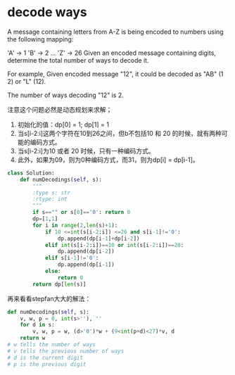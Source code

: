 # decode ways

A message containing letters from A-Z is being encoded to numbers using the following mapping:

'A' -> 1
'B' -> 2
...
'Z' -> 26
Given an encoded message containing digits, determine the total number of ways to decode it.

For example,
Given encoded message "12", it could be decoded as "AB" (1 2) or "L" (12).

The number of ways decoding "12" is 2.

注意这个问题必然是动态规划来求解；

1. 初始化的值：dp[0] = 1; dp[1] = 1
2. 当s[i-2:i]这两个字符在10到26之间，但b不包括10 和 20 的时候，就有两种可能的编码方式。
3. 当s[i-2:i]为10 或者 20 时候，只有一种编码方式。
4. 此外，如果为09，则为0种编码方式，而31，则为dp[i] = dp[i-1]。

```Python
class Solution:
    def numDecodings(self, s):
        """
        :type s: str
        :rtype: int
        """
        if s=="" or s[0]=='0': return 0
        dp=[1,1]
        for i in range(2,len(s)+1):
            if 10 <=int(s[i-2:i]) <=26 and s[i-1]!='0':
                dp.append(dp[i-1]+dp[i-2])
            elif int(s[i-2:i])==10 or int(s[i-2:i])==20:
                dp.append(dp[i-2])
            elif s[i-1]!='0':
                dp.append(dp[i-1])
            else:
                return 0
        return dp[len(s)]
```

再来看看stepfan大大的解法：

```Python
def numDecodings(self, s):
    v, w, p = 0, int(s>''), ''
    for d in s:
        v, w, p = w, (d>'0')*w + (9<int(p+d)<27)*v, d
    return w
# w tells the number of ways
# v tells the previous number of ways
# d is the current digit
# p is the previous digit
```

